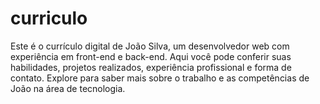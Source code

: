 # curriculo
Este é o currículo digital de João Silva, um desenvolvedor web com experiência em front-end e back-end. Aqui você pode conferir suas habilidades, projetos realizados, experiência profissional e forma de contato. Explore para saber mais sobre o trabalho e as competências de João na área de tecnologia.
